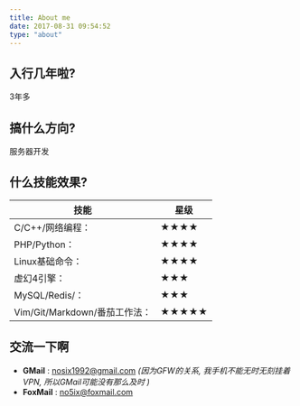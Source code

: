 ```yaml
---
title: About me
date: 2017-08-31 09:54:52
type: "about"
---
```



## 入行几年啦?

3年多

## 搞什么方向?

服务器开发


## 什么技能效果? 

| 技能                          | 星级  |
| ----------------------------- | ----- |
| C/C++/网络编程：              | ★★★★  |
| PHP/Python：                  | ★★★★  |
| Linux基础命令：               | ★★★★  |
| 虚幻4引擎：                   | ★★★   |
| MySQL/Redis/：                | ★★★   |
| Vim/Git/Markdown/番茄工作法： | ★★★★★ |

## 交流一下啊

- **GMail**  : nosix1992@gmail.com *(因为GFW的关系, 我手机不能无时无刻挂着VPN, 所以GMail可能没有那么及时 )*
- **FoxMail** : no5ix@foxmail.com